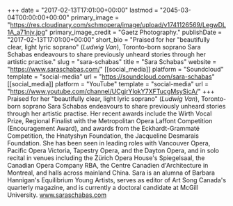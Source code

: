 +++
date = "2017-02-13T17:01:00+00:00"
lastmod = "2045-03-04T00:00:00+00:00"
primary_image = "https://res.cloudinary.com/schmopera/image/upload/v1741126569/LegwDL1A_a71njv.jpg"
primary_image_credit = "Gaetz Photography."
publishDate = "2017-02-13T17:01:00+00:00"
short_bio = "Praised for her "beautifully clear, light lyric soprano" (_Ludwig Van_), Toronto-born soprano Sara Schabas endeavours to share previously unheard stories through her artistic practise."
slug = "sara-schabas"
title = "Sara Schabas"
website = "https://www.saraschabas.com/"
[[social_media]]
platform = "Soundcloud"
template = "social-media"
url = "https://soundcloud.com/sara-schabas"
[[social_media]]
platform = "YouTube"
template = "social-media"
url = "https://www.youtube.com/channel/UCgjrYIokY7XFTucgMsySicA/"
+++
Praised for her "beautifully clear, light lyric soprano" (_Ludwig Van_), Toronto-born soprano Sara Schabas endeavours to share previously unheard stories through her artistic practise. Her recent awards include the Wirth Vocal Prize, Regional Finalist with the Metropolitan Opera Laffont Competition (Encouragement Award), and awards from the Eckhardt-Grammaté Competition, the Hnatyshyn Foundation, the Jacqueline Desmarais Foundation. She has been seen in leading roles with Vancouver Opera, Pacific Opera Victoria, Tapestry Opera, and the Dayton Opera, and in solo recital in venues including the Zürich Opera House's Spiegelsaal, the Canadian Opera Company RBA, the Centre Canadien d'Architecture in Montreal, and halls across mainland China. Sara is an alumna of Barbara Hannigan's Equilibrium Young Artists, serves as editor of Art Song Canada's quarterly magazine, and is currently a doctoral candidate at McGill University. www.saraschabas.com